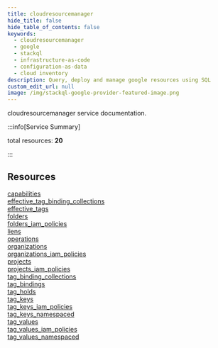 ```yaml
---
title: cloudresourcemanager
hide_title: false
hide_table_of_contents: false
keywords:
  - cloudresourcemanager
  - google
  - stackql
  - infrastructure-as-code
  - configuration-as-data
  - cloud inventory
description: Query, deploy and manage google resources using SQL
custom_edit_url: null
image: /img/stackql-google-provider-featured-image.png
---
```


cloudresourcemanager service documentation.

:::info[Service Summary]

total resources: __20__  

:::

## Resources
<div class="row">
<div class="providerDocColumn">
<a href="/services/cloudresourcemanager/capabilities/">capabilities</a><br />
<a href="/services/cloudresourcemanager/effective_tag_binding_collections/">effective_tag_binding_collections</a><br />
<a href="/services/cloudresourcemanager/effective_tags/">effective_tags</a><br />
<a href="/services/cloudresourcemanager/folders/">folders</a><br />
<a href="/services/cloudresourcemanager/folders_iam_policies/">folders_iam_policies</a><br />
<a href="/services/cloudresourcemanager/liens/">liens</a><br />
<a href="/services/cloudresourcemanager/operations/">operations</a><br />
<a href="/services/cloudresourcemanager/organizations/">organizations</a><br />
<a href="/services/cloudresourcemanager/organizations_iam_policies/">organizations_iam_policies</a><br />
<a href="/services/cloudresourcemanager/projects/">projects</a>
</div>
<div class="providerDocColumn">
<a href="/services/cloudresourcemanager/projects_iam_policies/">projects_iam_policies</a><br />
<a href="/services/cloudresourcemanager/tag_binding_collections/">tag_binding_collections</a><br />
<a href="/services/cloudresourcemanager/tag_bindings/">tag_bindings</a><br />
<a href="/services/cloudresourcemanager/tag_holds/">tag_holds</a><br />
<a href="/services/cloudresourcemanager/tag_keys/">tag_keys</a><br />
<a href="/services/cloudresourcemanager/tag_keys_iam_policies/">tag_keys_iam_policies</a><br />
<a href="/services/cloudresourcemanager/tag_keys_namespaced/">tag_keys_namespaced</a><br />
<a href="/services/cloudresourcemanager/tag_values/">tag_values</a><br />
<a href="/services/cloudresourcemanager/tag_values_iam_policies/">tag_values_iam_policies</a><br />
<a href="/services/cloudresourcemanager/tag_values_namespaced/">tag_values_namespaced</a>
</div>
</div>